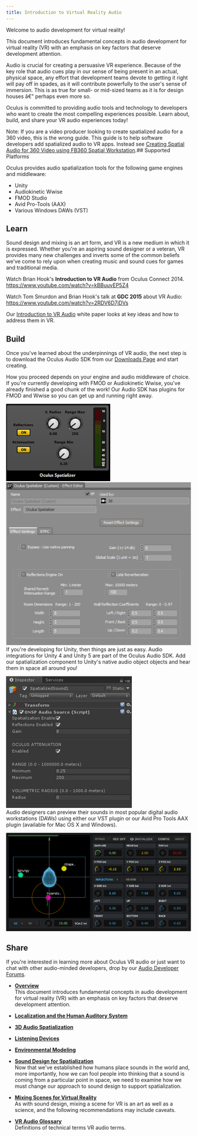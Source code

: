 ```yaml
---
title: Introduction to Virtual Reality Audio
---
```

Welcome to audio development for virtual reality!

This document introduces fundamental concepts in audio development for virtual reality (VR) with an emphasis on key factors that deserve development attention.

Audio is crucial for creating a persuasive VR experience. Because of the key role that audio cues play in our sense of being present in an actual, physical space, any effort that development teams devote to getting it right will pay off in spades, as it will contribute powerfully to the user's sense of immersion. This is as true for small- or mid-sized teams as it is for design houses â€” perhaps even more so.

Oculus is committed to providing audio tools and technology to developers who want to create the most compelling experiences possible. Learn about, build, and share your VR audio experiences today!

Note: If you are a video producer looking to create spatialized audio for a 360 video, this is the wrong guide. This guide is to help software developers add spatialized audio to VR apps. Instead see [Creating Spatial Audio for 360 Video using FB360 Spatial Workstation](/blog/creating-spatial-audio-for-360-video-using-fb360-spatial-workstation).## Supported Platforms

Oculus provides audio spatialization tools for the following game engines and middleware:

* Unity
* Audiokinetic Wwise
* FMOD Studio
* Avid Pro-Tools (AAX)
* Various Windows DAWs (VST)
## Learn

Sound design and mixing is an art form, and VR is a new medium in which it is expressed. Whether you're an aspiring sound designer or a veteran, VR provides many new challenges and inverts some of the common beliefs we've come to rely upon when creating music and sound cues for games and traditional media.

Watch Brian Hook's **Introduction to VR Audio** from Oculus Connect 2014. <https://www.youtube.com/watch?v=kBBuuvEP5Z4>

Watch Tom Smurdon and Brian Hook's talk at **GDC 2015** about VR Audio: <https://www.youtube.com/watch?v=2RDV6D7jDVs>

Our [Introduction to VR Audio](/documentation/audiosdk/latest/concepts/audio-intro-overview/) white paper looks at key ideas and how to address them in VR.

## Build

Once you've learned about the underpinnings of VR audio, the next step is to download the Oculus Audio SDK from our [Downloads Page](/downloads/#sdk=audio) and start creating.

How you proceed depends on your engine and audio middleware of choice. If you're currently developing with FMOD or Audiokinetic Wwise, you've already finished a good chunk of the work! Our Audio SDK has plugins for FMOD and Wwise so you can get up and running right away.

![](/images/documentation-audiosdk-latest-0.png)  
![](/images/documentation-audiosdk-latest-1.png)  
If you're developing for Unity, then things are just as easy. Audio integrations for Unity 4 and Unity 5 are part of the Oculus Audio SDK. Add our spatialization component to Unity's native audio object objects and hear them in space all around you!

![](/images/documentation-audiosdk-latest-2.jpg)  
Audio designers can preview their sounds in most popular digital audio workstations (DAWs) using either our VST plugin or our Avid Pro Tools AAX plugin (available for Mac OS X and Windows).

![](/images/documentation-audiosdk-latest-3.png)  
## Share

If you're interested in learning more about Oculus VR audio or just want to chat with other audio-minded developers, drop by our [Audio Developer Forums](https://forums.oculus.com/viewforum.php?f=76).

* **[Overview](/documentation/audiosdk/latest/concepts/audio-intro-overview/)**  
This document introduces fundamental concepts in audio development for virtual reality (VR) with an emphasis on key factors that deserve development attention. 
* **[Localization and the Human Auditory System](/documentation/audiosdk/latest/concepts/audio-intro-localization/#audio-intro-localization)**  

* **[3D Audio Spatialization](/documentation/audiosdk/latest/concepts/audio-intro-spatialization/#audio-intro-spatialization)**  

* **[Listening Devices](/documentation/audiosdk/latest/concepts/audio-intro-devices/)**  

* **[Environmental Modeling](/documentation/audiosdk/latest/concepts/audio-intro-env-modeling/)**  

* **[Sound Design for Spatialization](/documentation/audiosdk/latest/concepts/audio-intro-sounddesign/)**  
Now that we've established how humans place sounds in the world and, more importantly, how we can fool people into thinking that a sound is coming from a particular point in space, we need to examine how we must change our approach to sound design to support spatialization.
* **[Mixing Scenes for Virtual Reality](/documentation/audiosdk/latest/concepts/audio-intro-mixing/)**  
As with sound design, mixing a scene for VR is an art as well as a science, and the following recommendations may include caveats.
* **[VR Audio Glossary](/documentation/audiosdk/latest/reference/audio-intro-glossary/)**  
Definitions of technical terms VR audio terms.

